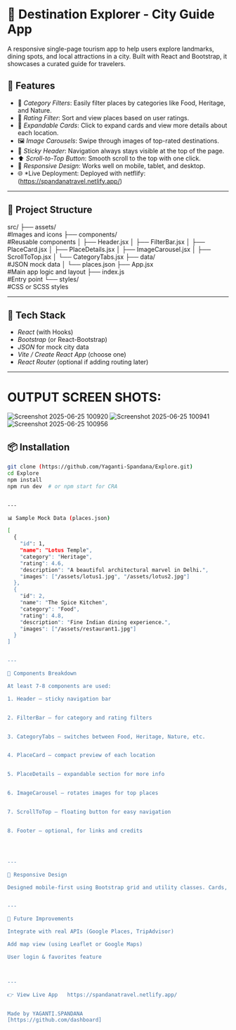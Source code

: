 # 🌆 Destination Explorer - City Guide App

A responsive single-page tourism app to help users explore landmarks, dining spots, and local attractions in a city. Built with React and Bootstrap, it showcases a curated guide for travelers.

## 🚀 Features

- 🧭 *Category Filters*: Easily filter places by categories like Food, Heritage, and Nature.
- 🌟 *Rating Filter*: Sort and view places based on user ratings.
- 📇 *Expandable Cards*: Click to expand cards and view more details about each location.
- 🖼️ *Image Carousels*: Swipe through images of top-rated destinations.
- 📌 *Sticky Header*: Navigation always stays visible at the top of the page.
- ⬆️ *Scroll-to-Top Button*: Smooth scroll to the top with one click.
- 📱 *Responsive Design*: Works well on mobile, tablet, and desktop.
- 🌐 *Live Deployment: Deployed with netflify:(https://spandanatravel.netlify.app/)

---

## 📁 Project Structure

src/ ├── assets/              
#Images and icons ├── components/          
#Reusable components 
│   ├── Header.jsx 
│   ├── FilterBar.jsx 
│   ├── PlaceCard.jsx 
│   ├── PlaceDetails.jsx 
│   ├── ImageCarousel.jsx 
│   ├── ScrollToTop.jsx 
│   └── CategoryTabs.jsx 
├── data/                
#JSON mock data │   └── places.json ├── App.jsx              
#Main app logic and layout ├── index.js             
#Entry point └── styles/              
#CSS or SCSS styles

---

## 🔧 Tech Stack

- *React* (with Hooks)
- *Bootstrap* (or React-Bootstrap)
- *JSON* for mock city data
- *Vite / Create React App* (choose one)
- *React Router* (optional if adding routing later)

---
# OUTPUT SCREEN SHOTS:
![Screenshot 2025-06-25 100920](https://github.com/user-attachments/assets/1a0e8065-46be-42ca-a939-5bd668acecd7)
![Screenshot 2025-06-25 100941](https://github.com/user-attachments/assets/a4022fec-6881-4e5a-8591-2e9db65b9544)
![Screenshot 2025-06-25 100956](https://github.com/user-attachments/assets/2634410e-8e3e-4e5f-8992-ef4c66ad5fe6)

## 📦 Installation

```bash
git clone (https://github.com/Yaganti-Spandana/Explore.git)
cd Explore
npm install
npm run dev  # or npm start for CRA


---

📊 Sample Mock Data (places.json)

[
  {
    "id": 1,
    "name": "Lotus Temple",
    "category": "Heritage",
    "rating": 4.6,
    "description": "A beautiful architectural marvel in Delhi.",
    "images": ["/assets/lotus1.jpg", "/assets/lotus2.jpg"]
  },
  {
    "id": 2,
    "name": "The Spice Kitchen",
    "category": "Food",
    "rating": 4.8,
    "description": "Fine Indian dining experience.",
    "images": ["/assets/restaurant1.jpg"]
  }
]


---

🧩 Components Breakdown

At least 7-8 components are used:

1. Header – sticky navigation bar


2. FilterBar – for category and rating filters


3. CategoryTabs – switches between Food, Heritage, Nature, etc.


4. PlaceCard – compact preview of each location


5. PlaceDetails – expandable section for more info


6. ImageCarousel – rotates images for top places


7. ScrollToTop – floating button for easy navigation


8. Footer – optional, for links and credits




---

📲 Responsive Design

Designed mobile-first using Bootstrap grid and utility classes. Cards, carousels, and tabs adapt to different screen sizes.


---

🧪 Future Improvements

Integrate with real APIs (Google Places, TripAdvisor)

Add map view (using Leaflet or Google Maps)

User login & favorites feature



---

👉 View Live App   https://spandanatravel.netlify.app/


Made by YAGANTI.SPANDANA
[https://github.com/dashboard]
